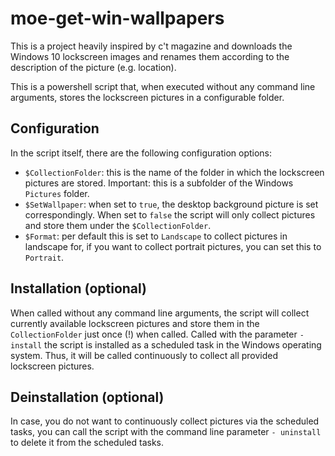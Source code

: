 # moe-get-win-wallpapers

This is a project heavily inspired by c't magazine and downloads the
Windows 10 lockscreen images and renames them according to the
description of the picture (e.g. location).

This is a powershell script that, when executed without any command
line arguments, stores the lockscreen pictures in a configurable
folder.

## Configuration

In the script itself, there are the following configuration options:

* ```$CollectionFolder```: this is the name of the folder in which the
lockscreen pictures are stored. Important: this is a subfolder of the
Windows ```Pictures``` folder.
* ```$SetWallpaper```: when set to ```true```, the desktop background
picture is set correspondingly. When set to ```false``` the script will
only collect pictures and store them under the ```$CollectionFolder```.
* ```$Format```: per default this is set to ```Landscape``` to collect
pictures in landscape for, if you want to collect portrait pictures,
you can set this to ```Portrait```.

## Installation (optional)

When called without any command line arguments, the script will collect
currently available lockscreen pictures and store them in the
```CollectionFolder``` just once (!) when called. Called with the
parameter ```- install``` the script is installed as a scheduled task
in the Windows operating system. Thus, it will be called continuously
to collect all provided lockscreen pictures.

## Deinstallation (optional)

In case, you do not want to continuously collect pictures via the
scheduled tasks, you can call the script with the command line parameter
```- uninstall``` to delete it from the scheduled tasks.
